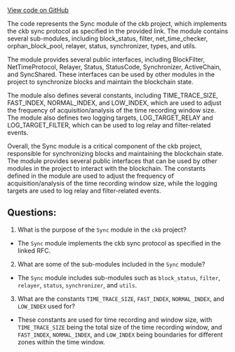 [View code on GitHub](https://github.com/nervosnetwork/ckb/sync/src/lib.rs)

The code represents the Sync module of the ckb project, which implements the ckb sync protocol as specified in the provided link. The module contains several sub-modules, including block_status, filter, net_time_checker, orphan_block_pool, relayer, status, synchronizer, types, and utils. 

The module provides several public interfaces, including BlockFilter, NetTimeProtocol, Relayer, Status, StatusCode, Synchronizer, ActiveChain, and SyncShared. These interfaces can be used by other modules in the project to synchronize blocks and maintain the blockchain state.

The module also defines several constants, including TIME_TRACE_SIZE, FAST_INDEX, NORMAL_INDEX, and LOW_INDEX, which are used to adjust the frequency of acquisition/analysis of the time recording window size. The module also defines two logging targets, LOG_TARGET_RELAY and LOG_TARGET_FILTER, which can be used to log relay and filter-related events.

Overall, the Sync module is a critical component of the ckb project, responsible for synchronizing blocks and maintaining the blockchain state. The module provides several public interfaces that can be used by other modules in the project to interact with the blockchain. The constants defined in the module are used to adjust the frequency of acquisition/analysis of the time recording window size, while the logging targets are used to log relay and filter-related events.
## Questions: 
 1. What is the purpose of the `Sync` module in the `ckb` project?
- The `Sync` module implements the ckb sync protocol as specified in the linked RFC.

2. What are some of the sub-modules included in the `Sync` module?
- The `Sync` module includes sub-modules such as `block_status`, `filter`, `relayer`, `status`, `synchronizer`, and `utils`.

3. What are the constants `TIME_TRACE_SIZE`, `FAST_INDEX`, `NORMAL_INDEX`, and `LOW_INDEX` used for?
- These constants are used for time recording and window size, with `TIME_TRACE_SIZE` being the total size of the time recording window, and `FAST_INDEX`, `NORMAL_INDEX`, and `LOW_INDEX` being boundaries for different zones within the time window.